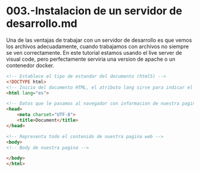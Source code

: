 003.-Instalacion de un servidor de desarrollo.md
===

Una de las ventajas de trabajar con un servidor de desarrollo es que vemos los archivos adecuadamente, cuando trabajamos con archivos no siempre se ven correctamente. En este tutorial estamos usando el live server de visual code, pero perfectamente serviria una version de apache o un contenedor docker.

```html
<!-- Establece el tipo de estandar del documento (html5) -->
<!DOCTYPE html>
<!-- Inicio del documento HTML, el atributo lang sirve para indicar el idioma (es) -->
<html lang="es">

<!-- Datos que le pasamos al navegador con informacion de nuestra pagina web -->
<head>
    <meta charset="UTF-8">
    <title>Document</title>
</head>

<!-- Representa todo el contenido de nuestra pagina web -->
<body>
<!-- Body de nuestra pagina -->    

</body>
</html>
```

